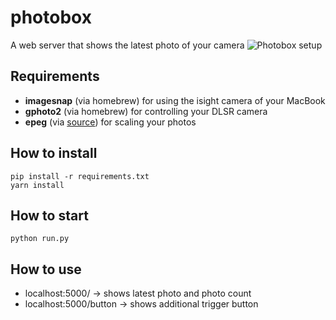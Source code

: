 # photobox
A web server that shows the latest photo of your camera
![Photobox setup](https://cdn.jsdelivr.net/gh/mathebox/photobox@1487b7b36c260cc7266e4b63f9e91b69d8030d31/app/static/img/setup.svg)

## Requirements
- **imagesnap** (via homebrew) for using the isight camera of your MacBook
- **gphoto2** (via homebrew) for controlling your DLSR camera
- **epeg** (via [source](https://github.com/mattes/epeg)) for scaling your photos

## How to install
```
pip install -r requirements.txt
yarn install
```

## How to start
```
python run.py
```

## How to use
- localhost:5000/ -> shows latest photo and photo count
- localhost:5000/button -> shows additional trigger button


